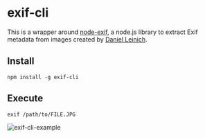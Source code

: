 # exif-cli

This is a wrapper around [node-exif](https://github.com/gomfunkel/node-exif),
a node.js library to extract Exif metadata from images created by
[Daniel Leinich](https://github.com/gomfunkel).

## Install

`npm install -g exif-cli`

## Execute

`exif /path/to/FILE.JPG`

![exif-cli-example](https://dl.dropboxusercontent.com/u/73676286/GitHub/exif-cli-example.png)
